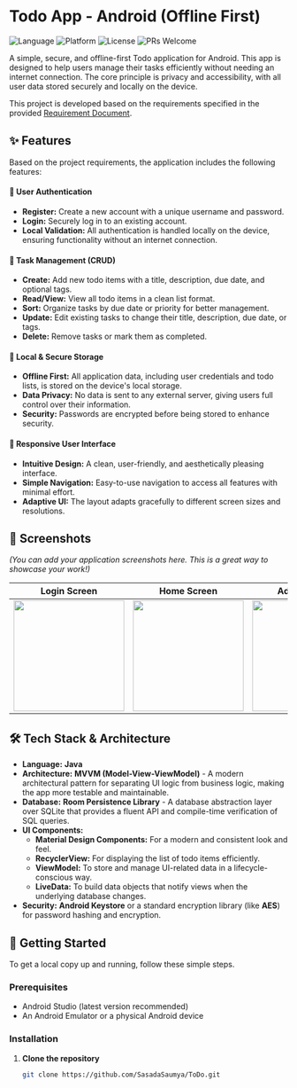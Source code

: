 # Todo App - Android (Offline First)

![Language](https://img.shields.io/badge/Language-Java-blue.svg)
![Platform](https://img.shields.io/badge/Platform-Android-3DDC84.svg?style=flat&logo=android)
![License](https://img.shields.io/badge/License-MIT-yellow.svg)
![PRs Welcome](https://img.shields.io/badge/PRs-welcome-brightgreen.svg)

A simple, secure, and offline-first Todo application for Android. This app is designed to help users manage their tasks efficiently without needing an internet connection. The core principle is privacy and accessibility, with all user data stored securely and locally on the device.

This project is developed based on the requirements specified in the provided [Requirement Document](link_to_your_document_if_you_host_it).

## ✨ Features

Based on the project requirements, the application includes the following features:

#### 🔐 User Authentication
- **Register:** Create a new account with a unique username and password.
- **Login:** Securely log in to an existing account.
- **Local Validation:** All authentication is handled locally on the device, ensuring functionality without an internet connection.

#### 📝 Task Management (CRUD)
- **Create:** Add new todo items with a title, description, due date, and optional tags.
- **Read/View:** View all todo items in a clean list format.
- **Sort:** Organize tasks by due date or priority for better management.
- **Update:** Edit existing tasks to change their title, description, due date, or tags.
- **Delete:** Remove tasks or mark them as completed.

#### 💾 Local & Secure Storage
- **Offline First:** All application data, including user credentials and todo lists, is stored on the device's local storage.
- **Data Privacy:** No data is sent to any external server, giving users full control over their information.
- **Security:** Passwords are encrypted before being stored to enhance security.

#### 📱 Responsive User Interface
- **Intuitive Design:** A clean, user-friendly, and aesthetically pleasing interface.
- **Simple Navigation:** Easy-to-use navigation to access all features with minimal effort.
- **Adaptive UI:** The layout adapts gracefully to different screen sizes and resolutions.

## 📸 Screenshots

*(You can add your application screenshots here. This is a great way to showcase your work!)*

| Login Screen | Home Screen | Add/Edit Task |
| :---: |:---:|:---:|
| <img src="path/to/your/screenshot_login.png" width="200"/> | <img src="path/to/your/screenshot_home.png" width="200"/> | <img src="path/to/your/screenshot_add_task.png" width="200"/> |

## 🛠️ Tech Stack & Architecture

- **Language:** **Java**
- **Architecture:** **MVVM (Model-View-ViewModel)** - A modern architectural pattern for separating UI logic from business logic, making the app more testable and maintainable.
- **Database:** **Room Persistence Library** - A database abstraction layer over SQLite that provides a fluent API and compile-time verification of SQL queries.
- **UI Components:**
  - **Material Design Components:** For a modern and consistent look and feel.
  - **RecyclerView:** For displaying the list of todo items efficiently.
  - **ViewModel:** To store and manage UI-related data in a lifecycle-conscious way.
  - **LiveData:** To build data objects that notify views when the underlying database changes.
- **Security:** **Android Keystore** or a standard encryption library (like **AES**) for password hashing and encryption.

## 🚀 Getting Started

To get a local copy up and running, follow these simple steps.

### Prerequisites

- Android Studio (latest version recommended)
- An Android Emulator or a physical Android device

### Installation

1. **Clone the repository**
   ```sh
   git clone https://github.com/SasadaSaumya/ToDo.git
